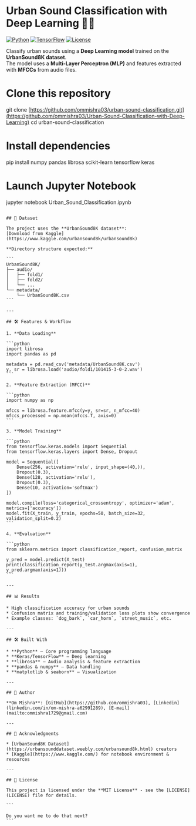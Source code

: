 # Urban Sound Classification with Deep Learning 🎵🤖

[![Python](https://img.shields.io/badge/Python-3.11-blue)](https://www.python.org/)
[![TensorFlow](https://img.shields.io/badge/TensorFlow-2.15-orange)](https://www.tensorflow.org/)
[![License](https://img.shields.io/badge/License-MIT-green)](LICENSE)

Classify urban sounds using a **Deep Learning model** trained on the **UrbanSound8K dataset**.  
The model uses a **Multi-Layer Perceptron (MLP)** and features extracted with **MFCCs** from audio files.


# Clone this repository
git clone [https://github.com/ommishra03/urban-sound-classification.git](https://github.com/ommishra03/Urban-Sound-Classification-with-Deep-Learning)
cd urban-sound-classification

# Install dependencies
pip install numpy pandas librosa scikit-learn tensorflow keras

# Launch Jupyter Notebook
jupyter notebook Urban_Sound_Classification.ipynb
````

## 📂 Dataset

The project uses the **UrbanSound8K dataset**:
[Download from Kaggle](https://www.kaggle.com/urbansound8k/urbansound8k)

**Directory structure expected:**

```
UrbanSound8K/
├── audio/
│   ├── fold1/
│   ├── fold2/
│   └── ...
└── metadata/
    └── UrbanSound8K.csv
```

---

## 🛠️ Features & Workflow

1. **Data Loading**

```python
import librosa
import pandas as pd

metadata = pd.read_csv('metadata/UrbanSound8K.csv')
y, sr = librosa.load('audio/fold1/101415-3-0-2.wav')
```

2. **Feature Extraction (MFCC)**

```python
import numpy as np

mfccs = librosa.feature.mfcc(y=y, sr=sr, n_mfcc=40)
mfccs_processed = np.mean(mfccs.T, axis=0)
```

3. **Model Training**

```python
from tensorflow.keras.models import Sequential
from tensorflow.keras.layers import Dense, Dropout

model = Sequential([
    Dense(256, activation='relu', input_shape=(40,)),
    Dropout(0.3),
    Dense(128, activation='relu'),
    Dropout(0.3),
    Dense(10, activation='softmax')
])

model.compile(loss='categorical_crossentropy', optimizer='adam', metrics=['accuracy'])
model.fit(X_train, y_train, epochs=50, batch_size=32, validation_split=0.2)
```

4. **Evaluation**

```python
from sklearn.metrics import classification_report, confusion_matrix

y_pred = model.predict(X_test)
print(classification_report(y_test.argmax(axis=1), y_pred.argmax(axis=1)))
```

---

## 📊 Results

* High classification accuracy for urban sounds
* Confusion matrix and training/validation loss plots show convergence
* Example classes: `dog_bark`, `car_horn`, `street_music`, etc.

---

## 🛠️ Built With

* **Python** – Core programming language
* **Keras/TensorFlow** – Deep learning
* **librosa** – Audio analysis & feature extraction
* **pandas & numpy** – Data handling
* **matplotlib & seaborn** – Visualization

---

## 👤 Author

**Om Mishra**: [GitHub](https://github.com/ommishra03), [Linkedin](linkedin.com/in/om-mishra-a62991289), [E-mail](mailto:ommishra1729@gmail.com)

---

## 🙏 Acknowledgments

* [UrbanSound8K Dataset](https://urbansounddataset.weebly.com/urbansound8k.html) creators
* [Kaggle](https://www.kaggle.com/) for notebook environment & resources

---

## 📜 License

This project is licensed under the **MIT License** - see the [LICENSE](LICENSE) file for details.

```

Do you want me to do that next?
```
